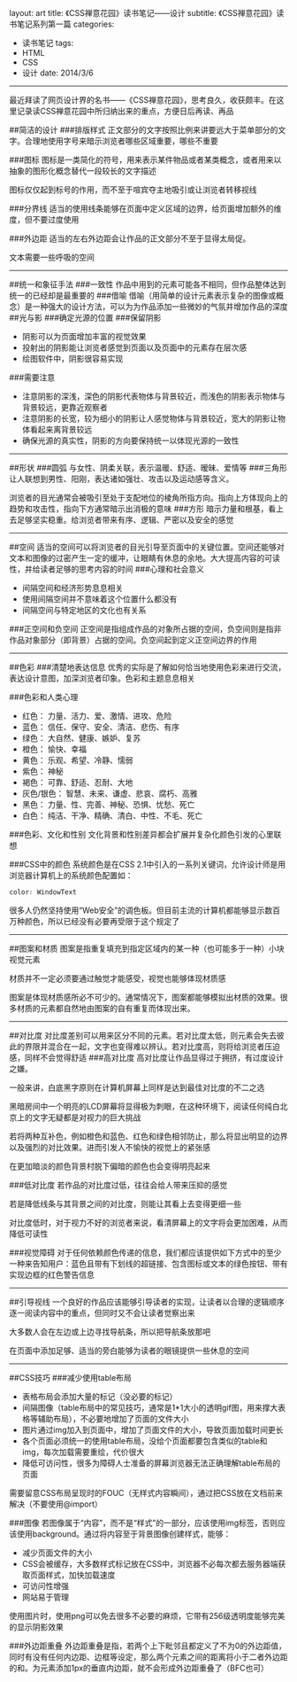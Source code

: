 layout: art
title: 《CSS禅意花园》读书笔记——设计
subtitle: 《CSS禅意花园》读书笔记系列第一篇
categories: 
- 读书笔记
tags: 
- HTML
- CSS
- 设计
date: 2014/3/6
---
最近拜读了网页设计界的名书——《CSS禅意花园》，思考良久，收获颇丰。在这里记录读CSS禅意花园中所归纳出来的重点，方便日后再读、再品

<!-- more -->

##简洁的设计
###排版样式
正文部分的文字按照比例来讲要远大于菜单部分的文字。合理地使用字号来暗示浏览者哪些区域重要，哪些不重要

###图标
图标是一类简化的符号，用来表示某件物品或者某类概念，或者用来以抽象的图形化概念替代一段较长的文字描述

图标仅仅起到标号的作用，而不至于喧宾夺主地吸引或让浏览者转移视线

###分界线
适当的使用线条能够在页面中定义区域的边界，给页面增加额外的维度，但不要过度使用

###外边距
适当的左右外边距会让作品的正文部分不至于显得太局促。

文本需要一些呼吸的空间

---
##统一和象征手法
###一致性
作品中用到的元素可能各不相同，但作品整体达到统一的已经却是最重要的
###借喻
借喻（用简单的设计元素表示复杂的图像或概念）是一种强大的设计方法，可以为为作品添加一些微妙的气氛并增加作品的深度
##光与影
###确定光源的位置
###保留阴影
* 阴影可以为页面增加丰富的视觉效果
* 投射出的阴影能让浏览者感觉到页面以及页面中的元素存在层次感
* 绘图软件中，阴影很容易实现

###需要注意
* 注意阴影的深浅，深色的阴影代表物体与背景较近，而浅色的阴影表示物体与背景较远，更靠近观察者
* 注意阴影的长宽，较为细小的阴影让人感觉物体与背景较近，宽大的阴影让物体看起来离背景较远
* 确保光源的真实性，阴影的方向要保持统一以体现光源的一致性

---
##形状
###圆弧
与女性、阴柔关联，表示温暖、舒适、暧昧、爱情等
###三角形
让人联想到男性、阳刚，表达诸如强壮、攻击以及运动感等含义。

浏览者的目光通常会被吸引至处于支配地位的棱角所指方向。指向上方体现向上的趋势和攻击性，指向下方通常暗示出消极的意味
###方形
暗示力量和根基，看上去足够坚实稳重。给浏览者带来有序、逻辑、严密以及安全的感觉

---
##空间
适当的空间可以将浏览者的目光引导至页面中的关键位置。空间还能够对文本和图像的过密产生一定的缓冲，让眼睛有休息的余地。大大提高内容的可读性，并给读者足够的思考内容的时间
###心理和社会意义
* 间隔空间和经济形势息息相关
* 使用间隔空间并不意味着这个位置什么都没有
* 间隔空间与特定地区的文化也有关系

###正空间和负空间
正空间是指组成作品的对象所占据的空间，负空间则是指非作品对象部分（即背景）占据的空间。负空间起到定义正空间边界的作用

---
##色彩
###清楚地表达信息
优秀的实际是了解如何恰当地使用色彩来进行交流，表达设计意图，加深浏览者印象。色彩和主题息息相关

###色彩和人类心理
* 红色： 力量、活力、爱、激情、进攻、危险
* 蓝色： 信任、保守、安全、清洁、悲伤、有序
* 绿色： 大自然、健康、嫉妒、复苏
* 橙色： 愉快、幸福
* 黄色： 乐观、希望、冷静、懦弱
* 紫色： 神秘
* 褐色： 可靠、舒适、忍耐、大地
* 灰色/银色： 智慧、未来、谦虚、悲哀、腐朽、高雅
* 黑色： 力量、性、完善、神秘、恐惧、忧愁、死亡
* 白色： 纯洁、干净、精确、清白、中性、不毛、死亡

###色彩、文化和性别
文化背景和性别差异都会扩展并复杂化颜色引发的心里联想

###CSS中的颜色
系统颜色是在CSS 2\.1中引入的一系列关键词，允许设计师是用浏览器计算机上的系统颜色配置如：
```css
color: WindowText
```
很多人仍然坚持使用“Web安全”的调色板。但目前主流的计算机都能够显示数百万种颜色，所以已经没有必要再受限于这个规定了

---
##图案和材质
图案是指重复填充到指定区域内的某一种（也可能多于一种）小块视觉元素

材质并不一定必须要通过触觉才能感受，视觉也能够体现材质感

图案是体现材质感所必不可少的。通常情况下，图案都能够模拟出材质的效果。很多材质的元素都自然地由图案的自有重复而体现出来。

---
##对比度
对比度差别可以用来区分不同的元素。若对比度太低，则元素会失去彼此的界限并混合在一起，文字也变得难以辨认。若对比度高，则将给浏览者压迫感，同样不会觉得舒适
###高对比度
高对比度让作品显得过于拥挤，有过度设计之嫌。

一般来讲，白底黑字原则在计算机屏幕上同样是达到最佳对比度的不二之选

黑暗房间中一个明亮的LCD屏幕将显得极为刺眼，在这种环境下，阅读任何纯白北京上的文字无疑都是对视力的巨大挑战

若将两种互补色，例如橙色和蓝色、红色和绿色相邻防止，那么将显出明显的边界以及强烈的对比效果。进而引发人不愉快的视觉上的紧张感

在更加暗淡的颜色背景村脱下偏暗的颜色也会变得明亮起来

###低对比度
若作品的对比度过低，往往会给人带来压抑的感觉

若是降低线条与其背景之间的对比度，则能让其看上去变得更细一些

对比度低时，对于视力不好的浏览者来说，看清屏幕上的文字将会更加困难，从而降低可读性

###视觉障碍
对于任何依赖颜色传递的信息，我们都应该提供如下方式中的至少一种来告知用户：蓝色且带有下划线的超链接、包含图标或文本的绿色按钮、带有实现边框的红色警告信息

---
##引导视线
一个良好的作品应该能够引导读者的实现，让读者以合理的逻辑顺序逐一阅读内容中的重点，但同时又不会让读者觉察出来

大多数人会在左边或上边寻找导航条，所以把导航条放那吧

在页面中添加足够、适当的旁白能够为读者的眼镜提供一些休息的空间

---
##CSS技巧
###减少使用table布局
* 表格布局会添加大量的标记（没必要的标记）
* 间隔图像（table布局中的常见技巧，通常是1\*1大小的透明gif图，用来撑大表格等辅助布局），不必要地增加了页面的文件大小
* 图片通过img加入到页面中，增加了页面文件的大小，导致页面加载时间更长
* 各个页面必须统一的使用table布局，没给个页面都要包含类似的table和img，每次加载需要重绘，代价很大
* 降低可访问性，很多为障碍人士准备的屏幕浏览器无法正确理解table布局的页面

需要留意CSS布局呈现时的FOUC（无样式内容瞬间），通过把CSS放在文档前来解决（不要使用@import）

###图像
若图像属于“内容”，而不是“样式”的一部分，应该使用img标签，否则应该使用background。通过将内容至于背景图像创建样式，能够：
* 减少页面文件的大小
* CSS会被缓存，大多数样式标记放在CSS中，浏览器不必每次都去服务器端获取页面样式，加快加载速度
* 可访问性增强
* 网站易于管理

使用图片时，使用png可以免去很多不必要的麻烦，它带有256级透明度能够完美的显示阴影效果

###外边距重叠
外边距重叠是指，若两个上下毗邻且都定义了不为0的外边距值，同时有没有任何内边距、边框等设定，那么两个元素之间的距离将小于二者外边距的和。为元素添加1px的垂直内边距，就不会形成外边距重叠了（BFC也可）

